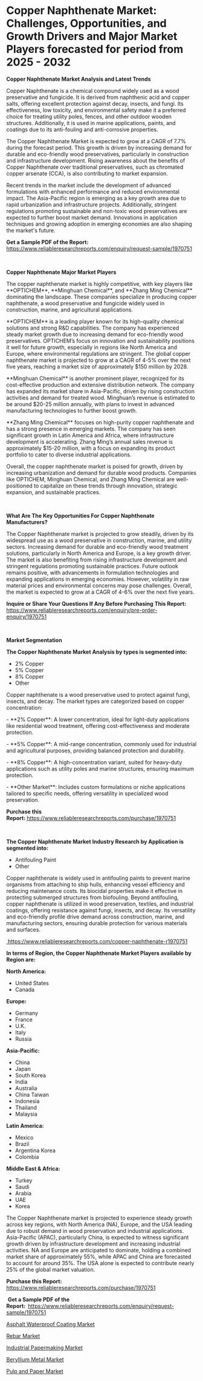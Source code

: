 <p><h1>Copper Naphthenate Market: Challenges, Opportunities, and Growth Drivers and Major Market Players forecasted for period from 2025 - 2032</h1></p><p><strong>Copper Naphthenate Market Analysis and Latest Trends</strong></p>
<p><p>Copper Naphthenate is a chemical compound widely used as a wood preservative and fungicide. It is derived from naphthenic acid and copper salts, offering excellent protection against decay, insects, and fungi. Its effectiveness, low toxicity, and environmental safety make it a preferred choice for treating utility poles, fences, and other outdoor wooden structures. Additionally, it is used in marine applications, paints, and coatings due to its anti-fouling and anti-corrosive properties.</p><p>The Copper Naphthenate Market is expected to grow at a CAGR of 7.7% during the forecast period. This growth is driven by increasing demand for durable and eco-friendly wood preservatives, particularly in construction and infrastructure development. Rising awareness about the benefits of Copper Naphthenate over traditional preservatives, such as chromated copper arsenate (CCA), is also contributing to market expansion.</p><p>Recent trends in the market include the development of advanced formulations with enhanced performance and reduced environmental impact. The Asia-Pacific region is emerging as a key growth area due to rapid urbanization and infrastructure projects. Additionally, stringent regulations promoting sustainable and non-toxic wood preservatives are expected to further boost market demand. Innovations in application techniques and growing adoption in emerging economies are also shaping the market's future.</p></p>
<p><strong>Get a Sample PDF of the Report:&nbsp;</strong> <a href="https://www.reliableresearchreports.com/enquiry/request-sample/1970751?utm_campaign=37&utm_medium=2&utm_source=Github&utm_content=ia&utm_term=25012025&utm_id=copper-naphthenate">https://www.reliableresearchreports.com/enquiry/request-sample/1970751</a></p>
<p>&nbsp;</p>
<p><strong>Copper Naphthenate Major Market Players</strong></p>
<p><p>The copper naphthenate market is highly competitive, with key players like **OPTICHEM**, **Minghuan Chemical**, and **Zhang Ming Chemical** dominating the landscape. These companies specialize in producing copper naphthenate, a wood preservative and fungicide widely used in construction, marine, and agricultural applications.</p><p>**OPTICHEM** is a leading player known for its high-quality chemical solutions and strong R&D capabilities. The company has experienced steady market growth due to increasing demand for eco-friendly wood preservatives. OPTICHEM’s focus on innovation and sustainability positions it well for future growth, especially in regions like North America and Europe, where environmental regulations are stringent. The global copper naphthenate market is projected to grow at a CAGR of 4-5% over the next five years, reaching a market size of approximately $150 million by 2028.</p><p>**Minghuan Chemical** is another prominent player, recognized for its cost-effective production and extensive distribution network. The company has expanded its market share in Asia-Pacific, driven by rising construction activities and demand for treated wood. Minghuan’s revenue is estimated to be around $20-25 million annually, with plans to invest in advanced manufacturing technologies to further boost growth.</p><p>**Zhang Ming Chemical** focuses on high-purity copper naphthenate and has a strong presence in emerging markets. The company has seen significant growth in Latin America and Africa, where infrastructure development is accelerating. Zhang Ming’s annual sales revenue is approximately $15-20 million, with a focus on expanding its product portfolio to cater to diverse industrial applications.</p><p>Overall, the copper naphthenate market is poised for growth, driven by increasing urbanization and demand for durable wood products. Companies like OPTICHEM, Minghuan Chemical, and Zhang Ming Chemical are well-positioned to capitalize on these trends through innovation, strategic expansion, and sustainable practices.</p></p>
<p>&nbsp;</p>
<p><strong>What Are The Key Opportunities For Copper Naphthenate Manufacturers?</strong></p>
<p><p>The Copper Naphthenate market is projected to grow steadily, driven by its widespread use as a wood preservative in construction, marine, and utility sectors. Increasing demand for durable and eco-friendly wood treatment solutions, particularly in North America and Europe, is a key growth driver. The market is also benefiting from rising infrastructure development and stringent regulations promoting sustainable practices. Future outlook remains positive, with advancements in formulation technologies and expanding applications in emerging economies. However, volatility in raw material prices and environmental concerns may pose challenges. Overall, the market is expected to grow at a CAGR of 4-6% over the next five years.</p></p>
<p><strong>Inquire or Share Your Questions If Any Before Purchasing This Report:</strong> <a href="https://www.reliableresearchreports.com/enquiry/pre-order-enquiry/1970751?utm_campaign=37&utm_medium=2&utm_source=Github&utm_content=ia&utm_term=25012025&utm_id=copper-naphthenate">https://www.reliableresearchreports.com/enquiry/pre-order-enquiry/1970751</a></p>
<p>&nbsp;</p>
<p><strong>Market Segmentation</strong></p>
<p><strong>The Copper Naphthenate Market Analysis by types is segmented into:</strong></p>
<p><ul><li>2% Copper</li><li>5% Copper</li><li>8% Copper</li><li>Other</li></ul></p>
<p><p>Copper naphthenate is a wood preservative used to protect against fungi, insects, and decay. The market types are categorized based on copper concentration:  </p><p>- **2% Copper**: A lower concentration, ideal for light-duty applications like residential wood treatment, offering cost-effectiveness and moderate protection.  </p><p>- **5% Copper**: A mid-range concentration, commonly used for industrial and agricultural purposes, providing balanced protection and durability.  </p><p>- **8% Copper**: A high-concentration variant, suited for heavy-duty applications such as utility poles and marine structures, ensuring maximum protection.  </p><p>- **Other Market**: Includes custom formulations or niche applications tailored to specific needs, offering versatility in specialized wood preservation.</p></p>
<p><strong>Purchase this Report:&nbsp;</strong><a href="https://www.reliableresearchreports.com/purchase/1970751?utm_campaign=37&utm_medium=2&utm_source=Github&utm_content=ia&utm_term=25012025&utm_id=copper-naphthenate">https://www.reliableresearchreports.com/purchase/1970751</a></p>
<p>&nbsp;</p>
<p><strong>The Copper Naphthenate Market Industry Research by Application is segmented into:</strong></p>
<p><ul><li>Antifouling Paint</li><li>Other</li></ul></p>
<p><p>Copper naphthenate is widely used in antifouling paints to prevent marine organisms from attaching to ship hulls, enhancing vessel efficiency and reducing maintenance costs. Its biocidal properties make it effective in protecting submerged structures from biofouling. Beyond antifouling, copper naphthenate is utilized in wood preservation, textiles, and industrial coatings, offering resistance against fungi, insects, and decay. Its versatility and eco-friendly profile drive demand across construction, marine, and manufacturing sectors, ensuring durable protection for various materials and surfaces.</p></p>
<p><a href="https://www.reliableresearchreports.com/copper-naphthenate-r1970751?utm_campaign=37&utm_medium=2&utm_source=Github&utm_content=ia&utm_term=25012025&utm_id=copper-naphthenate">&nbsp;https://www.reliableresearchreports.com/copper-naphthenate-r1970751</a></p>
<p><strong>In terms of Region, the Copper Naphthenate Market Players available by Region are:</strong></p>
<p>
    <p> <strong> North America: </strong>
        <ul>
            <li>United States</li>
            <li>Canada</li>
        </ul>
        </p> 
    <p> <strong> Europe: </strong>
        <ul>
            <li>Germany</li>
            <li>France</li>
            <li>U.K.</li>
            <li>Italy</li>
            <li>Russia</li>
        </ul>
        </p> 
    <p> <strong> Asia-Pacific: </strong>
        <ul>
            <li>China</li>
            <li>Japan</li>
            <li>South Korea</li>
            <li>India</li>
            <li>Australia</li>
            <li>China Taiwan</li>
            <li>Indonesia</li>
            <li>Thailand</li>
            <li>Malaysia</li>
        </ul>
        </p> 
    <p> <strong> Latin America: </strong>
        <ul>
            <li>Mexico</li>
            <li>Brazil</li>
            <li>Argentina Korea</li>
            <li>Colombia</li>
        </ul>
        </p> 
    <p> <strong> Middle East & Africa: </strong>
        <ul>
            <li>Turkey</li>
            <li>Saudi</li>
            <li>Arabia</li>
            <li>UAE</li>
            <li>Korea</li>
        </ul>
    </p>
    </p>
<p><p>The Copper Naphthenate market is projected to experience steady growth across key regions, with North America (NA), Europe, and the USA leading due to robust demand in wood preservation and industrial applications. Asia-Pacific (APAC), particularly China, is expected to witness significant growth driven by infrastructure development and increasing industrial activities. NA and Europe are anticipated to dominate, holding a combined market share of approximately 55%, while APAC and China are forecasted to account for around 35%. The USA alone is expected to contribute nearly 25% of the global market valuation.</p></p>
<p><strong>Purchase this Report: </strong><a href="https://www.reliableresearchreports.com/purchase/1970751?utm_campaign=37&utm_medium=2&utm_source=Github&utm_content=ia&utm_term=25012025&utm_id=copper-naphthenate">https://www.reliableresearchreports.com/purchase/1970751</a></p>
<p>&nbsp;<strong>Get a Sample PDF of the Report:&nbsp;&nbsp;</strong><a href="https://www.reliableresearchreports.com/enquiry/request-sample/1970751?utm_campaign=37&utm_medium=2&utm_source=Github&utm_content=ia&utm_term=25012025&utm_id=copper-naphthenate">https://www.reliableresearchreports.com/enquiry/request-sample/1970751</a></p>
<p><strong></strong></p>
<p><p><a href="https://github.com/namaqbagels64/Market-Research-Report-List-1/blob/main/asphalt-waterproof-coating-market.md?utm_campaign=37&utm_medium=2&utm_source=Github&utm_content=ia&utm_term=25012025&utm_id=copper-naphthenate">Asphalt Waterproof Coating Market</a></p><p><a href="https://github.com/vitrilaoire/Market-Research-Report-List-1/blob/main/rebar-market.md?utm_campaign=37&utm_medium=2&utm_source=Github&utm_content=ia&utm_term=25012025&utm_id=copper-naphthenate">Rebar Market</a></p><p><a href="https://github.com/scaseiargas/Market-Research-Report-List-1/blob/main/industrial-papermaking-market.md?utm_campaign=37&utm_medium=2&utm_source=Github&utm_content=ia&utm_term=25012025&utm_id=copper-naphthenate">Industrial Papermaking Market</a></p><p><a href="https://github.com/ramraomeyie/Market-Research-Report-List-1/blob/main/beryllium-metal-market.md?utm_campaign=37&utm_medium=2&utm_source=Github&utm_content=ia&utm_term=25012025&utm_id=copper-naphthenate">Beryllium Metal Market</a></p><p><a href="https://github.com/ngozudapshi/Market-Research-Report-List-1/blob/main/pulp-and-paper-market.md?utm_campaign=37&utm_medium=2&utm_source=Github&utm_content=ia&utm_term=25012025&utm_id=copper-naphthenate">Pulp and Paper Market</a></p></p>